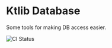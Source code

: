 # Ktlib Database

Some tools for making DB access easier.

![CI Status](https://github.com/ktlib-org/database/actions/workflows/ci.yml/badge.svg)
